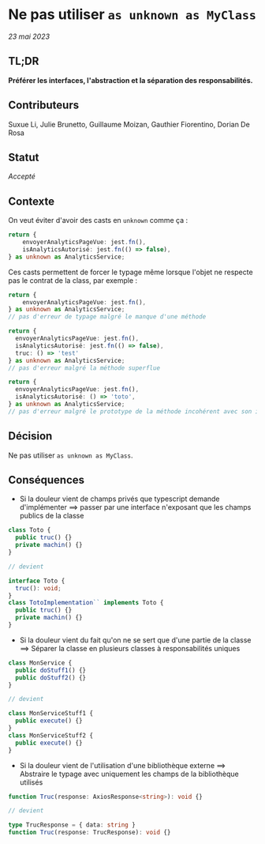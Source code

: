 # Ne pas utiliser `as unknown as MyClass`

_23 mai 2023_

## TL;DR 

**Préférer les interfaces, l'abstraction et la séparation des responsabilités.**

## Contributeurs

Suxue Li, Julie Brunetto, Guillaume Moizan, Gauthier Fiorentino, Dorian De Rosa

## Statut

*Accepté*

## Contexte

On veut éviter d'avoir des casts en `unknown` comme ça :
```ts
return {
    envoyerAnalyticsPageVue: jest.fn(),
    isAnalyticsAutorisé: jest.fn(() => false),
} as unknown as AnalyticsService;
```
Ces casts permettent de forcer le typage même lorsque l'objet ne respecte pas le contrat de la class, par exemple : 
```ts
return {
    envoyerAnalyticsPageVue: jest.fn(),
} as unknown as AnalyticsService;
// pas d'erreur de typage malgré le manque d'une méthode

return {
  envoyerAnalyticsPageVue: jest.fn(),
  isAnalyticsAutorisé: jest.fn(() => false),
  truc: () => 'test'
} as unknown as AnalyticsService;
// pas d'erreur malgré la méthode superflue

return {
  envoyerAnalyticsPageVue: jest.fn(),
  isAnalyticsAutorisé: () => 'toto',
} as unknown as AnalyticsService;
// pas d'erreur malgré le prototype de la méthode incohérent avec son implémentation
```

## Décision

Ne pas utiliser `as unknown as MyClass`.

## Conséquences

- Si la douleur vient de champs privés que typescript demande d'implémenter ==> passer par une interface n'exposant que les champs publics de la classe
```ts
class Toto {
  public truc() {}
  private machin() {}
}

// devient

interface Toto {
  truc(): void;
}
class TotoImplementation`` implements Toto {
  public truc() {}
  private machin() {}
}
```

- Si la douleur vient du fait qu'on ne se sert que d'une partie de la classe ==> Séparer la classe en plusieurs classes à responsabilités uniques
```ts
class MonService {
  public doStuff1() {}
  public doStuff2() {}
}

// devient

class MonServiceStuff1 {
  public execute() {}
}
class MonServiceStuff2 {
  public execute() {}
}
```
- Si la douleur vient de l'utilisation d'une bibliothèque externe ==> Abstraire le typage avec uniquement les champs de la bibliothèque utilisés
```ts
function Truc(response: AxiosResponse<string>): void {}

// devient

type TrucResponse = { data: string }
function Truc(response: TrucResponse): void {}
```
